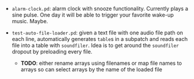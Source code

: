 - `alarm-clock.pd`: alarm clock with snooze functionality.
Currently plays a sine pulse.
One day it will be able to trigger your favorite wake-up music.
Maybe.

- `test-auto-file-loader.pd`: given a text file with one audio file path on each line, automatically generates `table`s in a subpatch and reads each file into a table with `soundfiler`.
Idea is to get around the `soundfiler` dropout by preloading every file.
	- **TODO**: either rename arrays using filenames or map file names to arrays so can select arrays by the name of the loaded file
